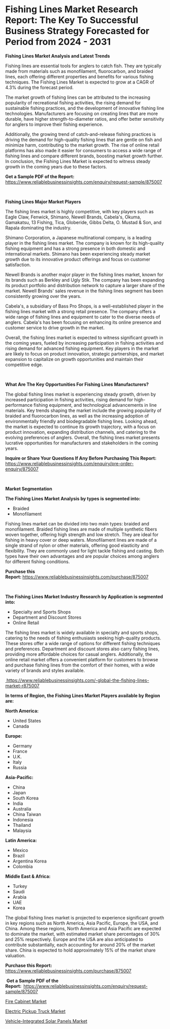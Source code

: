 <p><h1>Fishing Lines Market Research Report: The Key To Successful Business Strategy Forecasted for Period from 2024 - 2031</h1></p><p><strong>Fishing Lines Market Analysis and Latest Trends</strong></p>
<p><p>Fishing lines are essential tools for anglers to catch fish. They are typically made from materials such as monofilament, fluorocarbon, and braided lines, each offering different properties and benefits for various fishing techniques. The Fishing Lines Market is expected to grow at a CAGR of 4.3% during the forecast period.</p><p>The market growth of fishing lines can be attributed to the increasing popularity of recreational fishing activities, the rising demand for sustainable fishing practices, and the development of innovative fishing line technologies. Manufacturers are focusing on creating lines that are more durable, have higher strength-to-diameter ratios, and offer better sensitivity for anglers to improve their fishing experience.</p><p>Additionally, the growing trend of catch-and-release fishing practices is driving the demand for high-quality fishing lines that are gentle on fish and minimize harm, contributing to the market growth. The rise of online retail platforms has also made it easier for consumers to access a wide range of fishing lines and compare different brands, boosting market growth further. In conclusion, the Fishing Lines Market is expected to witness steady growth in the coming years due to these factors.</p></p>
<p><strong>Get a Sample PDF of the Report:&nbsp;</strong> <a href="https://www.reliablebusinessinsights.com/enquiry/request-sample/875007">https://www.reliablebusinessinsights.com/enquiry/request-sample/875007</a></p>
<p>&nbsp;</p>
<p><strong>Fishing Lines Major Market Players</strong></p>
<p><p>The fishing lines market is highly competitive, with key players such as Eagle Claw, Fenwick, Shimano, Newell Brands, Cabela's, Okuma, Gamakatsu, 13 Fishing, Tica, Globeride, Gibbs Delta, O. Mustad & Son, and Rapala dominating the industry. </p><p>Shimano Corporation, a Japanese multinational company, is a leading player in the fishing lines market. The company is known for its high-quality fishing equipment and has a strong presence in both domestic and international markets. Shimano has been experiencing steady market growth due to its innovative product offerings and focus on customer satisfaction.</p><p>Newell Brands is another major player in the fishing lines market, known for its brands such as Berkley and Ugly Stik. The company has been expanding its product portfolio and distribution network to capture a larger share of the market. Newell Brands' sales revenue in the fishing lines segment has been consistently growing over the years.</p><p>Cabela's, a subsidiary of Bass Pro Shops, is a well-established player in the fishing lines market with a strong retail presence. The company offers a wide range of fishing lines and equipment to cater to the diverse needs of anglers. Cabela's has been focusing on enhancing its online presence and customer service to drive growth in the market.</p><p>Overall, the fishing lines market is expected to witness significant growth in the coming years, fueled by increasing participation in fishing activities and rising demand for advanced fishing equipment. Key players in the market are likely to focus on product innovation, strategic partnerships, and market expansion to capitalize on growth opportunities and maintain their competitive edge.</p></p>
<p>&nbsp;</p>
<p><strong>What Are The Key Opportunities For Fishing Lines Manufacturers?</strong></p>
<p><p>The global fishing lines market is experiencing steady growth, driven by increased participation in fishing activities, rising demand for high-performance fishing equipment, and technological advancements in line materials. Key trends shaping the market include the growing popularity of braided and fluorocarbon lines, as well as the increasing adoption of environmentally friendly and biodegradable fishing lines. Looking ahead, the market is expected to continue its growth trajectory, with a focus on product innovation, expanding distribution channels, and catering to the evolving preferences of anglers. Overall, the fishing lines market presents lucrative opportunities for manufacturers and stakeholders in the coming years.</p></p>
<p><strong>Inquire or Share Your Questions If Any Before Purchasing This Report:</strong> <a href="https://www.reliablebusinessinsights.com/enquiry/pre-order-enquiry/875007">https://www.reliablebusinessinsights.com/enquiry/pre-order-enquiry/875007</a></p>
<p>&nbsp;</p>
<p><strong>Market Segmentation</strong></p>
<p><strong>The Fishing Lines Market Analysis by types is segmented into:</strong></p>
<p><ul><li>Braided</li><li>Monofilament</li></ul></p>
<p><p>Fishing lines market can be divided into two main types: braided and monofilament. Braided fishing lines are made of multiple synthetic fibers woven together, offering high strength and low stretch. They are ideal for fishing in heavy cover or deep waters. Monofilament lines are made of a single strand of nylon or other materials, offering good elasticity and flexibility. They are commonly used for light tackle fishing and casting. Both types have their own advantages and are popular choices among anglers for different fishing conditions.</p></p>
<p><strong>Purchase this Report:&nbsp;</strong><a href="https://www.reliablebusinessinsights.com/purchase/875007">https://www.reliablebusinessinsights.com/purchase/875007</a></p>
<p>&nbsp;</p>
<p><strong>The Fishing Lines Market Industry Research by Application is segmented into:</strong></p>
<p><ul><li>Specialty and Sports Shops</li><li>Department and Discount Stores</li><li>Online Retail</li></ul></p>
<p><p>The fishing lines market is widely available in specialty and sports shops, catering to the needs of fishing enthusiasts seeking high-quality products. These stores offer a wide range of options for different fishing techniques and preferences. Department and discount stores also carry fishing lines, providing more affordable choices for casual anglers. Additionally, the online retail market offers a convenient platform for customers to browse and purchase fishing lines from the comfort of their homes, with a wide variety of brands and styles available.</p></p>
<p><a href="https://www.reliablebusinessinsights.com/-global-the-fishing-lines-market-r875007">&nbsp;https://www.reliablebusinessinsights.com/-global-the-fishing-lines-market-r875007</a></p>
<p><strong>In terms of Region, the Fishing Lines Market Players available by Region are:</strong></p>
<p>
    <p> <strong> North America: </strong>
        <ul>
            <li>United States</li>
            <li>Canada</li>
        </ul>
        </p> 
    <p> <strong> Europe: </strong>
        <ul>
            <li>Germany</li>
            <li>France</li>
            <li>U.K.</li>
            <li>Italy</li>
            <li>Russia</li>
        </ul>
        </p> 
    <p> <strong> Asia-Pacific: </strong>
        <ul>
            <li>China</li>
            <li>Japan</li>
            <li>South Korea</li>
            <li>India</li>
            <li>Australia</li>
            <li>China Taiwan</li>
            <li>Indonesia</li>
            <li>Thailand</li>
            <li>Malaysia</li>
        </ul>
        </p> 
    <p> <strong> Latin America: </strong>
        <ul>
            <li>Mexico</li>
            <li>Brazil</li>
            <li>Argentina Korea</li>
            <li>Colombia</li>
        </ul>
        </p> 
    <p> <strong> Middle East & Africa: </strong>
        <ul>
            <li>Turkey</li>
            <li>Saudi</li>
            <li>Arabia</li>
            <li>UAE</li>
            <li>Korea</li>
        </ul>
    </p>
    </p>
<p><p>The global fishing lines market is projected to experience significant growth in key regions such as North America, Asia Pacific, Europe, the USA, and China. Among these regions, North America and Asia Pacific are expected to dominate the market, with estimated market share percentages of 30% and 25% respectively. Europe and the USA are also anticipated to contribute substantially, each accounting for around 20% of the market share. China is expected to hold approximately 15% of the market share valuation.</p></p>
<p><strong>Purchase this Report: </strong><a href="https://www.reliablebusinessinsights.com/purchase/875007">https://www.reliablebusinessinsights.com/purchase/875007</a></p>
<p>&nbsp;<strong>Get a Sample PDF of the Report:&nbsp;&nbsp;</strong><a href="https://www.reliablebusinessinsights.com/enquiry/request-sample/875007">https://www.reliablebusinessinsights.com/enquiry/request-sample/875007</a></p>
<p><strong></strong></p>
<p><p><a href="https://github.com/JennyferFeil2023/Market-Research-Report-List-1/blob/main/fire-cabinet-market.md">Fire Cabinet Market</a></p><p><a href="https://view.publitas.com/reportprime-1/electric-pickup-truck-market-size-market-outlook-and-market-forecast-2024-to-2031/">Electric Pickup Truck Market</a></p><p><a href="https://view.publitas.com/reportprime-1/vehicle-integrated-solar-panels-market-size-market-outlook-and-market-forecast-2024-to-2031/">Vehicle-Integrated Solar Panels Market</a></p></p>